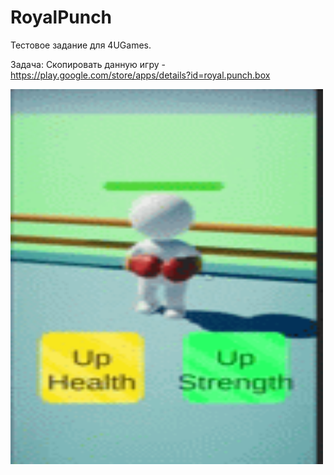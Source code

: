 # RoyalPunch
Тестовое задание для 4UGames.

Задача:
Скопировать данную игру - https://play.google.com/store/apps/details?id=royal.punch.box

<img src="./ezgif-4-2126995bec.gif" alt="My Project GIF" width="500" height="600">
